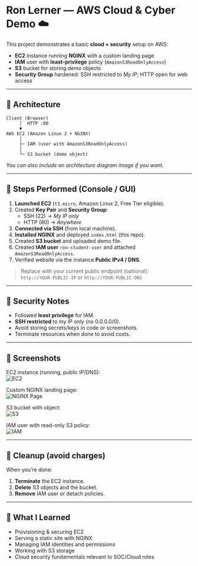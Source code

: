# Ron Lerner — AWS Cloud & Cyber Demo ☁️

This project demonstrates a basic **cloud + security** setup on AWS:
- **EC2** instance running **NGINX** with a custom landing page
- **IAM** user with **least-privilege** policy (`AmazonS3ReadOnlyAccess`)
- **S3** bucket for storing demo objects
- **Security Group** hardened: SSH restricted to *My IP*; HTTP open for web access

---

## 🧩 Architecture
```
Client (Browser)
     │  HTTP :80
     ▼
AWS EC2 (Amazon Linux 2 + NGINX)
     │
     ├─ IAM (user with AmazonS3ReadOnlyAccess)
     │
     └─ S3 bucket (demo object)
```
*You can also include an architecture diagram image if you want.*

---

## 🚀 Steps Performed (Console / GUI)
1. **Launched EC2** (`t3.micro`, Amazon Linux 2, Free Tier eligible).
2. Created **Key Pair** and **Security Group**:
   - SSH (22) → *My IP only*
   - HTTP (80) → *Anywhere*
3. **Connected via SSH** (from local machine).
4. **Installed NGINX** and deployed `index.html` (this repo).
5. Created **S3 bucket** and uploaded demo file.
6. Created **IAM user** `ron-student-user` and attached `AmazonS3ReadOnlyAccess`.
7. Verified website via the instance **Public IPv4 / DNS**.

> Replace with your current public endpoint (optional):  
> `http://YOUR-PUBLIC-IP`  or  `http://YOUR-PUBLIC-DNS`

---

## 🔐 Security Notes
- Followed **least privilege** for IAM.
- **SSH restricted** to my IP only (no 0.0.0.0/0).
- Avoid storing secrets/keys in code or screenshots.
- Terminate resources when done to avoid costs.

---

## 📸 Screenshots
EC2 instance (running, public IP/DNS):  
![EC2](screenshots/ec2-instance.png)

Custom NGINX landing page:  
![NGINX Page](screenshots/nginx-page.png)

S3 bucket with object:  
![S3](screenshots/s3-bucket.png)

IAM user with read-only S3 policy:  
![IAM](screenshots/iam-user.png)

---

## 🧼 Cleanup (avoid charges)
When you’re done:
1. **Terminate** the EC2 instance.
2. **Delete** S3 objects and the bucket.
3. **Remove** IAM user or detach policies.

---

## 🎯 What I Learned
- Provisioning & securing EC2
- Serving a static site with NGINX
- Managing IAM identities and permissions
- Working with S3 storage
- Cloud security fundamentals relevant to SOC/Cloud roles
